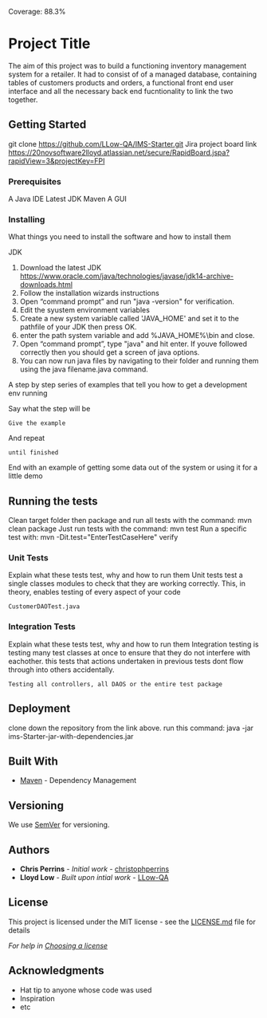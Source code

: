 Coverage: 88.3%
# Project Title

The aim of this project was to build a functioning inventory management system for a retailer. It had to consist of of a managed database, containing
tables of customers products and orders, a functional front end user interface and all the necessary back end fucntionality to link the two together.

## Getting Started

git clone https://github.com/LLow-QA/IMS-Starter.git
Jira project board link https://20novsoftware2lloyd.atlassian.net/secure/RapidBoard.jspa?rapidView=3&projectKey=FPI
### Prerequisites

A Java IDE
Latest JDK
Maven
A GUI

### Installing

What things you need to install the software and how to install them



JDK
1. Download the latest JDK https://www.oracle.com/java/technologies/javase/jdk14-archive-downloads.html
2. Follow the installation wizards instructions
3. Open “command prompt” and run "java -version" for verification.
4. Edit the syustem environment variables
5. Create a new system variable called 'JAVA_HOME' and set it to the pathfile of your JDK then press OK.
6. enter the path system variable and add %JAVA_HOME%\bin and close.
7. Open “command prompt”, type "java" and hit enter. If youve followed correctly then you should get a screen of java options.
8. You can now run java files by navigating to their folder and running them using the java filename.java command.


A step by step series of examples that tell you how to get a development env running

Say what the step will be

```
Give the example
```

And repeat

```
until finished
```

End with an example of getting some data out of the system or using it for a little demo

## Running the tests

Clean target folder then package and run all tests with the command: mvn clean package
Just run tests with the command: mvn test
Run a specific test with: mvn -Dit.test="EnterTestCaseHere" verify

### Unit Tests 

Explain what these tests test, why and how to run them
Unit tests test a single classes modules to check that they are working correctly.
This, in theory, enables testing of every aspect of your code
```
CustomerDAOTest.java
```

### Integration Tests 
Explain what these tests test, why and how to run them
Integration testing is testing many test classes at once to ensure that they do not interfere with eachother.
this tests that actions undertaken in previous tests dont flow through into others accidentally.
```
Testing all controllers, all DAOS or the entire test package
```

## Deployment

clone down the repository from the link above.
run this command: java -jar ims-Starter-jar-with-dependencies.jar

## Built With

* [Maven](https://maven.apache.org/) - Dependency Management

## Versioning

We use [SemVer](http://semver.org/) for versioning.

## Authors

* **Chris Perrins** - *Initial work* - [christophperrins](https://github.com/christophperrins)
* **Lloyd Low** - *Built upon intial work* - [LLow-QA](https://github.com/LLow-QA)

## License

This project is licensed under the MIT license - see the [LICENSE.md](LICENSE.md) file for details 

*For help in [Choosing a license](https://choosealicense.com/)*

## Acknowledgments

* Hat tip to anyone whose code was used
* Inspiration
* etc
